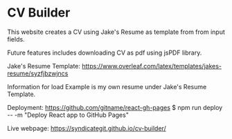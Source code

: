 # CV Builder

This website creates a CV using Jake's Resume as template from from input fields. 

Future features includes downloading CV as pdf using jsPDF library.

Jake's Resume Template: https://www.overleaf.com/latex/templates/jakes-resume/syzfjbzwjncs 

Information for load Example is my own resume under Jake's Resume Template.

Deployment: 
https://github.com/gitname/react-gh-pages 
$ npm run deploy -- -m "Deploy React app to GitHub Pages"

Live webpage: https://syndicategit.github.io/cv-builder/ 
